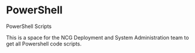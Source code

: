# PowerShell
PowerShell Scripts

This is a space for the NCG Deployment and System Administration team to get all Powershell code scripts.
